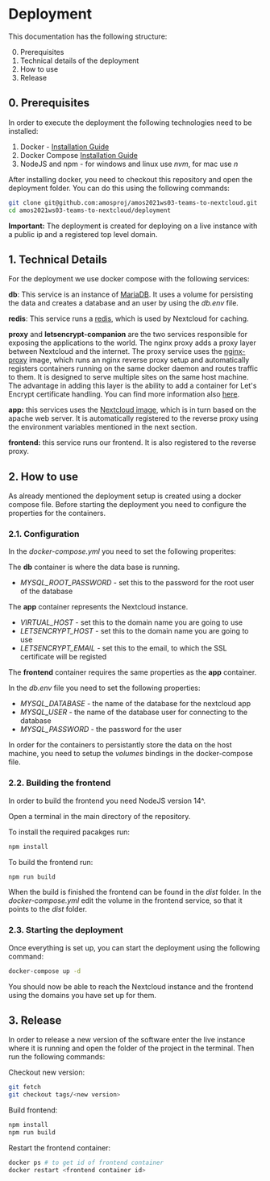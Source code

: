 # Deployment

This documentation has the following structure:

0. Prerequisites
1. Technical details of the deployment
2. How to use
3. Release

## 0. Prerequisites

In order to execute the deployment the following technologies need to be installed:

1. Docker - [Installation Guide](https://docs.docker.com/get-docker/)
2. Docker Compose [Installation Guide](https://docs.docker.com/compose/install/)
3. NodeJS and npm - for windows and linux use *nvm*, for mac use *n*

After installing docker, you need to checkout this repository and open the deployment folder. You can do this using the following commands:

```bash
git clone git@github.com:amosproj/amos2021ws03-teams-to-nextcloud.git
cd amos2021ws03-teams-to-nextcloud/deployment
```

**Important:** The deployment is created for deploying on a live instance with a public ip and a registered top level domain.

## 1. Technical Details

For the deployment we use docker compose with the following services:

**db**: This service is an instance of [MariaDB](https://hub.docker.com/_/mariadb). 
It uses a volume for persisting the data and creates a database and an user by using the *db.env* file.

**redis**: This service runs a [redis](https://redis.io), which is used by Nextcloud for caching.

**proxy** and **letsencrypt-companion** are the two services responsible for exposing the applications to the world.
The nginx proxy adds a proxy layer between Nextcloud and the internet. The proxy service uses the [nginx-proxy](https://github.com/nginx-proxy/nginx-proxy) image,
which runs an nginx reverse proxy setup and automatically registers containers running on the same docker daemon
and routes traffic to them. It is designed to serve multiple sites on the same host machine.
The advantage in adding this layer is the ability to add a container for Let's Encrypt certificate handling. 
You can find more information also [here](https://github.com/nextcloud/docker/tree/master/.examples).

**app:** this services uses the [Nextcloud image](https://hub.docker.com/_/nextcloud), which is in turn based on the apache web server.
It is automatically registered to the reverse proxy using the environment variables mentioned in the next section.

**frontend:** this service runs our frontend. It is also registered to the reverse proxy.

## 2. How to use

As already mentioned the deployment setup is created using a docker compose file. 
Before starting the deployment you need to configure the properties for the containers.

### 2.1. Configuration
In the *docker-compose.yml* you need to set the following properites:

The **db** container is where the data base is running.
- *MYSQL_ROOT_PASSWORD* - set this to the password for the root user of the database

The **app** container represents the Nextcloud instance.

- *VIRTUAL_HOST* - set this to the domain name you are going to use
- *LETSENCRYPT_HOST* - set this to the domain name you are going to use
- *LETSENCRYPT_EMAIL* - set this to the email, to which the SSL certificate will be registed

The **frontend** container requires the same properties as the **app** container.

In the *db.env* file you need to set the following properties:

- *MYSQL_DATABASE* - the name of the database for the nextcloud app
- *MYSQL_USER* - the name of the database user for connecting to the database
- *MYSQL_PASSWORD* - the password for the user

In order for the containers to persistantly store the data on the host machine, you need to setup the *volumes* bindings
in the docker-compose file.

### 2.2. Building the frontend

In order to build the frontend you need NodeJS version 14^.

Open a terminal in the main directory of the repository.

To install the required pacakges run:
```bash
npm install
```

To build the frontend run:

```bash
npm run build
```

When the build is finished the frontend can be found in the *dist* folder. 
In the *docker-compose.yml* edit the volume in the frontend service, so that it points to the *dist* folder.

### 2.3. Starting the deployment

Once everything is set up, you can start the deployment using the following command:

```bash
docker-compose up -d
```

You should now be able to reach the Nextcloud instance and the frontend using the domains you have set up for them.

## 3. Release

In order to release a new version of the software enter the live instance where it is running and open the folder of the project
in the terminal. Then run the following commands:

Checkout new version:
```bash
git fetch
git checkout tags/<new version>
```

Build frontend:
```bash
npm install
npm run build
```

Restart the frontend container:
```bash
docker ps # to get id of frontend container
docker restart <frontend container id>
```
